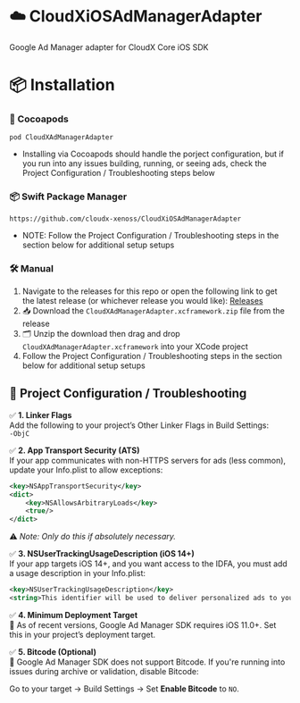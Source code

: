 # ☁️ CloudXiOSAdManagerAdapter  
Google Ad Manager adapter for CloudX Core iOS SDK

# 📦 Installation

### 🍫 Cocoapods  
`pod CloudXAdManagerAdapter`
- Installing via Cocoapods should handle the porject configuration, but if you run into any issues building, running, or seeing ads, check the Project Configuration / Troubleshooting steps below

### 📦 Swift Package Manager  
`https://github.com/cloudx-xenoss/CloudXiOSAdManagerAdapter`
- NOTE: Follow the Project Configuration / Troubleshooting steps in the section below for additional setup setups

### 🛠️ Manual  
1. Navigate to the releases for this repo or open the following link to get the latest release (or whichever release you would like): [Releases](https://github.com/cloudx-xenoss/CloudXiOSAdManagerAdapter/releases)  
2. 📥 Download the `CloudXAdManagerAdapter.xcframework.zip` file from the release  
3. 🗂️ Unzip the download then drag and drop `CloudXAdManagerAdapter.xcframework` into your XCode project
4. Follow the Project Configuration / Troubleshooting steps in the section below for additional setup setups

## 🧰 Project Configuration / Troubleshooting

✅ **1. Linker Flags**  
Add the following to your project’s Other Linker Flags in Build Settings:  
`-ObjC`

✅ **2. App Transport Security (ATS)**  
If your app communicates with non-HTTPS servers for ads (less common), update your Info.plist to allow exceptions:  
```xml
<key>NSAppTransportSecurity</key>
<dict>
    <key>NSAllowsArbitraryLoads</key>
    <true/>
</dict>
```
⚠️ *Note: Only do this if absolutely necessary.*

✅ **3. NSUserTrackingUsageDescription (iOS 14+)**  
If your app targets iOS 14+, and you want access to the IDFA, you must add a usage description in your Info.plist:
```xml
<key>NSUserTrackingUsageDescription</key>
<string>This identifier will be used to deliver personalized ads to you.</string>
```

✅ **4. Minimum Deployment Target**  
📱 As of recent versions, Google Ad Manager SDK requires iOS 11.0+. Set this in your project’s deployment target.

✅ **5. Bitcode (Optional)**  
🚫 Google Ad Manager SDK does not support Bitcode. If you're running into issues during archive or validation, disable Bitcode:  

Go to your target → Build Settings → Set **Enable Bitcode** to `NO`.
